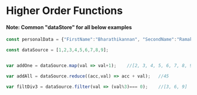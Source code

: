 # Higher Order Functions

####  Note: Common "dataStore" for all below examples 
```javascript
const personalData = {"FirstName":"Bharathikannan", "SecondName":"Ramakrishnan", "Age":28, "City":"chennai", "Country":"India", "Contact":{"Email":"bharathikannan@live.com", "Mobile": 9025812322}};

const dataSource = [1,2,3,4,5,6,7,8,9];


var addOne = dataSource.map(val => val+1);    //[2, 3, 4, 5, 6, 7, 8, 9, 10]

var addAll = dataSource.reduce((acc,val) => acc + val);   //45

var filtDiv3 = dataSource.filter(val => (val%3)=== 0);    //[3, 6, 9]



```
